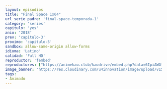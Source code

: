 ```yaml
---
layout: episodios
title: "Final Space 1x04"
url_serie_padre: 'final-space-temporada-1'
category: 'series'
capitulo: 'yes'
anio: '2018'
prev: 'capitulo-3'
proximo: 'capitulo-5'
sandbox: allow-same-origin allow-forms
idioma: 'Latino'
calidad: 'Full HD'
reproductor: 'fembed'
reproductores: ["https://animekao.club/kaodrive/embed.php?data=6IpiAWGt527dY452PhshkWdjsFoY05F+z/VeYiZahv6/RS4X9fzfL8CptToThF7QL+ASYxNufq777QAqhPemRYlnS68v/pl+drXEY6Ox7jTgBuj4BNQ58puOHcItWtsIE8AGtEU+RbCsL10wH4c4AiJavmqdjRLzMpfFqs+K1tfYB72DD9nqUJtpSJSB0X/332jC6os+k5rPZXDs/0/kUqh2FCwKME8L4J/ojZrtqZvbYxyPdoQHL8qDjAwYrJTWFz501E8DweXVu9bpa6HqA+lBykG/0lDHt7eE7UIC2eSOtHSQTAGlW6tg7ed2whz/1BLPXx6ftQ99mTkJ9ENIHH9MTia/NmwrGfu7K8Ack7Nakdbo+pnXddfIVYnhhXzntmvDJ7Y5wDCqUu9lfXwevw=="]
image_banner: 'https://res.cloudinary.com/u4innovation/image/upload/v1560736048/final-space-banner-min_fxzmcc.jpg'
tags:
- Animado
---
```













